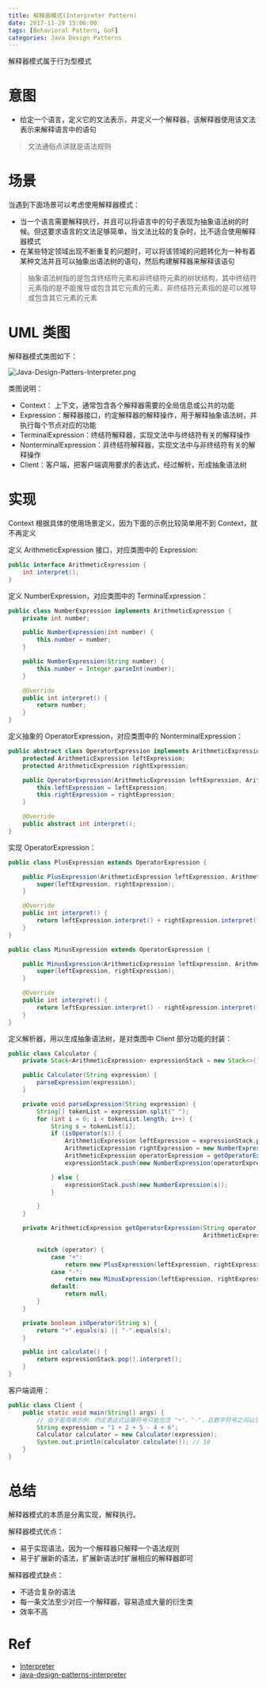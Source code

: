 ```yaml
---
title: 解释器模式(Interpreter Pattern)
date: 2017-11-29 15:06:00
tags: [Behavioral Pattern, GoF]
categories: Java Design Patterns
---
```


解释器模式属于行为型模式

<!-- more -->

# 意图

* 给定一个语言，定义它的文法表示，并定义一个解释器，该解释器使用该文法表示来解释语言中的语句

> 文法通俗点讲就是语法规则

# 场景

当遇到下面场景可以考虑使用解释器模式：

* 当一个语言需要解释执行，并且可以将语言中的句子表现为抽象语法树的时候。但这要求语言的文法足够简单，当文法比较的复杂时，比不适合使用解释器模式
* 在某些特定领域出现不断重复的问题时，可以将该领域的问题转化为一种有着某种文法并且可以抽象出语法树的语句，然后构建解释器来解释该语句

> 抽象语法树指的是包含终结符元素和非终结符元素的树状结构，其中终结符元素指的是不能推导或包含其它元素的元素，非终结符元素指的是可以推导或包含其它元素的元素

# UML 类图

解释器模式类图如下：

![Java-Design-Patters-Interpreter.png](http://otg3f8t90.bkt.clouddn.com/2017/12/20/Java-Design-Patters-Interpreter.png)

类图说明：

* Context： 上下文，通常包含各个解释器需要的全局信息或公共的功能
* Expression：解释器接口，约定解释器的解释操作，用于解释抽象语法树，并执行每个节点对应的功能
* TerminalExpression：终结符解释器，实现文法中与终结符有关的解释操作
* NonterminalExpression：非终结符解释器，实现文法中与非终结符有关的解释操作
* Client：客户端，把客户端调用要求的表达式，经过解析，形成抽象语法树

# 实现

Context 根据具体的使用场景定义，因为下面的示例比较简单用不到 Context，就不再定义

定义 ArithmeticExpression 接口，对应类图中的 Expression:

```java
public interface ArithmeticExpression {
    int interpret();
}
```

定义 NumberExpression，对应类图中的 TerminalExpression：

```java
public class NumberExpression implements ArithmeticExpression {
    private int number;

    public NumberExpression(int number) {
        this.number = number;
    }

    public NumberExpression(String number) {
        this.number = Integer.parseInt(number);
    }

    @Override
    public int interpret() {
        return number;
    }
}
```

定义抽象的 OperatorExpression，对应类图中的 NonterminalExpression：

```java
public abstract class OperatorExpression implements ArithmeticExpression {
    protected ArithmeticExpression leftExpression;
    protected ArithmeticExpression rightExpression;

    public OperatorExpression(ArithmeticExpression leftExpression, ArithmeticExpression rightExpression) {
        this.leftExpression = leftExpression;
        this.rightExpression = rightExpression;
    }

    @Override
    public abstract int interpret();
}
```

实现 OperatorExpression：

```java
public class PlusExpression extends OperatorExpression {

    public PlusExpression(ArithmeticExpression leftExpression, ArithmeticExpression rightExpression) {
        super(leftExpression, rightExpression);
    }

    @Override
    public int interpret() {
        return leftExpression.interpret() + rightExpression.interpret();
    }
}
```

```java
public class MinusExpression extends OperatorExpression {

    public MinusExpression(ArithmeticExpression leftExpression, ArithmeticExpression rightExpression) {
        super(leftExpression, rightExpression);
    }

    @Override
    public int interpret() {
        return leftExpression.interpret() - rightExpression.interpret();
    }
}
```

定义解析器，用以生成抽象语法树，是对类图中 Client 部分功能的封装：

```java
public class Calculator {
    private Stack<ArithmeticExpression> expressionStack = new Stack<>();

    public Calculator(String expression) {
        parseExpression(expression);
    }

    private void parseExpression(String expression) {
        String[] tokenList = expression.split(" ");
        for (int i = 0; i < tokenList.length; i++) {
            String s = tokenList[i];
            if (isOperator(s)) {
                ArithmeticExpression leftExpression = expressionStack.pop();
                ArithmeticExpression rightExpression = new NumberExpression(tokenList[++i]);
                ArithmeticExpression operatorExpression = getOperatorExpression(s, leftExpression, rightExpression);
                expressionStack.push(new NumberExpression(operatorExpression.interpret()));

            } else {
                expressionStack.push(new NumberExpression(s));
            }

        }
    }

    private ArithmeticExpression getOperatorExpression(String operator, ArithmeticExpression leftExpression,
                                                       ArithmeticExpression rightExpression) {

        switch (operator) {
            case "+":
                return new PlusExpression(leftExpression, rightExpression);
            case "-":
                return new MinusExpression(leftExpression, rightExpression);
            default:
                return null;
        }
    }

    private boolean isOperator(String s) {
        return "+".equals(s) || "-".equals(s);
    }

    public int calculate() {
        return expressionStack.pop().interpret();
    }
}
```

客户端调用：

```java
public class Client {
    public static void main(String[] args) {
        // 由于是简单示例，约定表达式运算符号只能包含 "+"、"-"，且数字符号之间以空格隔开
        String expression = "1 + 2 + 5 - 4 + 6";
        Calculator calculator = new Calculator(expression);
        System.out.println(calculator.calculate()); // 10
    }
}
```

# 总结

解释器模式的本质是分离实现，解释执行。

解释器模式优点：

* 易于实现语法，因为一个解释器只解释一个语法规则
* 易于扩展新的语法，扩展新语法时扩展相应的解释器即可

解释器模式缺点：

* 不适合复杂的语法
* 每一条文法至少对应一个解释器，容易造成大量的衍生类
* 效率不高

# Ref

* [Interpreter](http://www.oodesign.com/interpreter-pattern.html)
* [java-design-patterns-interpreter](https://github.com/iluwatar/java-design-patterns/blob/master/interpreter/README.md)